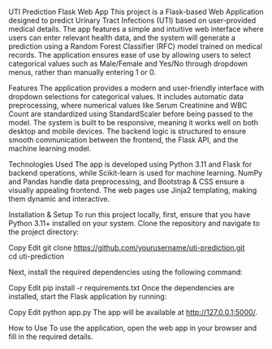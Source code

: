 UTI Prediction Flask Web App
This project is a Flask-based Web Application designed to predict Urinary Tract Infections (UTI) based on user-provided medical details. 
The app features a simple and intuitive web interface where users can enter relevant health data, and the system will generate a prediction using a Random Forest Classifier (RFC) model trained on medical records. 
The application ensures ease of use by allowing users to select categorical values such as Male/Female and Yes/No through dropdown menus, rather than manually entering 1 or 0.

Features
The application provides a modern and user-friendly interface with dropdown selections for categorical values.
It includes automatic data preprocessing, where numerical values like Serum Creatinine and WBC Count are standardized using StandardScaler before being passed to the model.
The system is built to be responsive, meaning it works well on both desktop and mobile devices. The backend logic is structured to ensure smooth communication between the frontend, the Flask API, and the machine learning model.

Technologies Used
The app is developed using Python 3.11 and Flask for backend operations, while Scikit-learn is used for machine learning. 
NumPy and Pandas handle data preprocessing, and Bootstrap & CSS ensure a visually appealing frontend. 
The web pages use Jinja2 templating, making them dynamic and interactive.

Installation & Setup
To run this project locally, first, ensure that you have Python 3.11+ installed on your system. Clone the repository and navigate to the project directory:

Copy
Edit
git clone https://github.com/yourusername/uti-prediction.git  
cd uti-prediction

Next, install the required dependencies using the following command:

Copy
Edit
pip install -r requirements.txt
Once the dependencies are installed, start the Flask application by running:

Copy
Edit
python app.py
The app will be available at http://127.0.0.1:5000/.

How to Use
To use the application, open the web app in your browser and fill in the required details.

